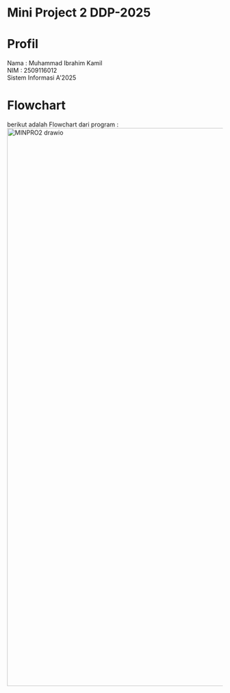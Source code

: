 # Mini Project 2 DDP-2025

# Profil

Nama : Muhammad Ibrahim Kamil \
NIM : 2509116012 \
Sistem Informasi A'2025 

# Flowchart
berikut adalah Flowchart dari program :
<img width="1395" height="1300" alt="MINPRO2 drawio" src="https://github.com/user-attachments/assets/e1cb0285-963b-4567-9ccb-ae6ec159746c" />

